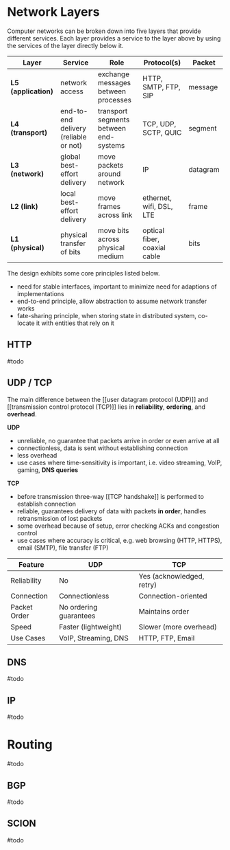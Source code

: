 

# Network Layers
Computer networks can be broken down into five layers that provide different services. Each layer provides a service to the layer above by using the services of the layer directly below it.

| Layer                | Service                               | Role                                   | Protocol(s)                  | Packet   |
| -------------------- | ------------------------------------- | -------------------------------------- | ---------------------------- | -------- |
| **L5 (application)** | network access                        | exchange messages between processes    | HTTP, SMTP, FTP, SIP         | message  |
| **L4 (transport)**   | end-to-end delivery (reliable or not) | transport segments between end-systems | TCP, UDP, SCTP, QUIC         | segment  |
| **L3 (network)**     | global best-effort delivery           | move packets around network            | IP                           | datagram |
| **L2 (link)**        | local best-effort delivery            | move frames across link                | ethernet, wifi, DSL, LTE     | frame    |
| **L1 (physical)**    | physical transfer of bits             | move bits across physical medium       | optical fiber, coaxial cable | bits     |
The design exhibits some core principles listed below.
- need for stable interfaces, important to minimize need for adaptions of implementations
- end-to-end principle, allow abstraction to assume network transfer works
- fate-sharing principle, when storing state in distributed system, co-locate it with entities that rely on it

## HTTP
#todo 

## UDP / TCP
The main difference between the [[user datagram protocol (UDP)]] and [[transmission control protocol (TCP)]] lies in **reliability**, **ordering**, and **overhead**.

**UDP**
- unreliable, no guarantee that packets arrive in order or even arrive at all
- connectionless, data is sent without establishing connection
- less overhead
- use cases where time-sensitivity is important, i.e. video streaming, VoIP, gaming, **DNS queries**

**TCP**
- before transmission three-way [[TCP handshake]] is performed to establish connection
- reliable, guarantees delivery of data with packets **in order**, handles retransmission of lost packets
- some overhead because of setup, error checking ACKs and congestion control
- use cases where accuracy is critical, e.g. web browsing (HTTP, HTTPS), email (SMTP), file transfer (FTP)

| **Feature**  | **UDP**                | **TCP**                   |
| ------------ | ---------------------- | ------------------------- |
| Reliability  | No                     | Yes (acknowledged, retry) |
| Connection   | Connectionless         | Connection-oriented       |
| Packet Order | No ordering guarantees | Maintains order           |
| Speed        | Faster (lightweight)   | Slower (more overhead)    |
| Use Cases    | VoIP, Streaming, DNS   | HTTP, FTP, Email          |

## DNS
#todo 

## IP
#todo 


# Routing
#todo 
## BGP
#todo 

## SCION
#todo 
 
